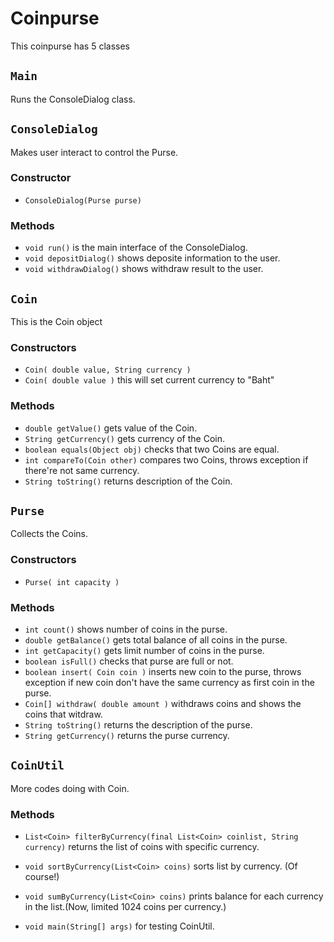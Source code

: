# Coinpurse

This coinpurse has 5 classes

## `Main`
Runs the ConsoleDialog class.

## `ConsoleDialog`
Makes user interact to control the Purse.

### Constructor
* `ConsoleDialog(Purse purse)`
### Methods
* `void run()` is the main interface of the ConsoleDialog.
* `void depositDialog()` shows deposite information to the user.
* `void withdrawDialog()` shows withdraw result to the user.

## `Coin`
This is the Coin object

### Constructors
* `Coin( double value, String currency )`
* `Coin( double value )` this will set current currency to "Baht"
### Methods
* `double getValue()` gets value of the Coin.
* `String getCurrency()` gets currency of the Coin.
* `boolean equals(Object obj)` checks that two Coins are equal.
* `int compareTo(Coin other)` compares two Coins, throws exception if there're not same currency.
* `String toString()` returns description of the Coin.

## `Purse`
Collects the Coins.

### Constructors
* `Purse( int capacity )`

### Methods
* `int count()` shows number of coins in the purse.
* `double getBalance()` gets total balance of all coins in the purse.
* `int getCapacity()` gets limit number of coins in the purse.
* `boolean isFull()` checks that purse are full or not.
* `boolean insert( Coin coin )` inserts new coin to the purse, throws exception if new coin don't have the same currency as first coin in the purse.
* `Coin[] withdraw( double amount )` withdraws coins and shows the coins that witdraw.
* `String toString()` returns the description of the purse.
* `String getCurrency()` returns the purse currency.

## `CoinUtil`
More codes doing with Coin.

### Methods
* `List<Coin> filterByCurrency(final List<Coin> coinlist, String currency)` returns the list of coins with specific currency.
* `void sortByCurrency(List<Coin> coins)` sorts list by currency. (Of course!)
* `void sumByCurrency(List<Coin> coins)` prints balance for each currency in the list.(Now, limited 1024 coins per currency.)

* `void main(String[] args)` for testing CoinUtil.
